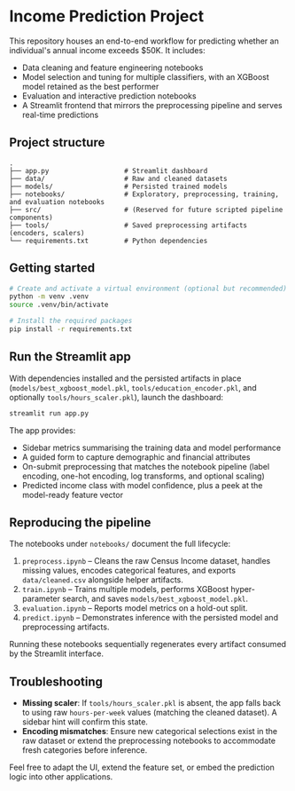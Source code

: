 # Income Prediction Project

This repository houses an end-to-end workflow for predicting whether an individual's annual income exceeds $50K. It includes:

- Data cleaning and feature engineering notebooks
- Model selection and tuning for multiple classifiers, with an XGBoost model retained as the best performer
- Evaluation and interactive prediction notebooks
- A Streamlit frontend that mirrors the preprocessing pipeline and serves real-time predictions

## Project structure

```
.
├── app.py                   # Streamlit dashboard
├── data/                    # Raw and cleaned datasets
├── models/                  # Persisted trained models
├── notebooks/               # Exploratory, preprocessing, training, and evaluation notebooks
├── src/                     # (Reserved for future scripted pipeline components)
├── tools/                   # Saved preprocessing artifacts (encoders, scalers)
└── requirements.txt         # Python dependencies
```

## Getting started

```bash
# Create and activate a virtual environment (optional but recommended)
python -m venv .venv
source .venv/bin/activate

# Install the required packages
pip install -r requirements.txt
```

## Run the Streamlit app

With dependencies installed and the persisted artifacts in place (`models/best_xgboost_model.pkl`, `tools/education_encoder.pkl`, and optionally `tools/hours_scaler.pkl`), launch the dashboard:

```bash
streamlit run app.py
```

The app provides:

- Sidebar metrics summarising the training data and model performance
- A guided form to capture demographic and financial attributes
- On-submit preprocessing that matches the notebook pipeline (label encoding, one-hot encoding, log transforms, and optional scaling)
- Predicted income class with model confidence, plus a peek at the model-ready feature vector

## Reproducing the pipeline

The notebooks under `notebooks/` document the full lifecycle:

1. `preprocess.ipynb` – Cleans the raw Census Income dataset, handles missing values, encodes categorical features, and exports `data/cleaned.csv` alongside helper artifacts.
2. `train.ipynb` – Trains multiple models, performs XGBoost hyper-parameter search, and saves `models/best_xgboost_model.pkl`.
3. `evaluation.ipynb` – Reports model metrics on a hold-out split.
4. `predict.ipynb` – Demonstrates inference with the persisted model and preprocessing artifacts.

Running these notebooks sequentially regenerates every artifact consumed by the Streamlit interface.

## Troubleshooting

- **Missing scaler**: If `tools/hours_scaler.pkl` is absent, the app falls back to using raw `hours-per-week` values (matching the cleaned dataset). A sidebar hint will confirm this state.
- **Encoding mismatches**: Ensure new categorical selections exist in the raw dataset or extend the preprocessing notebooks to accommodate fresh categories before inference.

Feel free to adapt the UI, extend the feature set, or embed the prediction logic into other applications.
